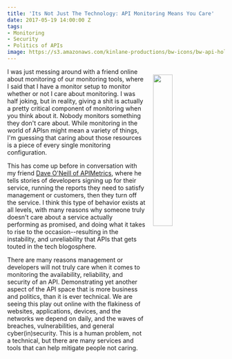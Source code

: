 ```yaml
---
title: 'Its Not Just The Technology: API Monitoring Means You Care'
date: 2017-05-19 14:00:00 Z
tags:
- Monitoring
- Security
- Politics of APIs
image: https://s3.amazonaws.com/kinlane-productions/bw-icons/bw-api-hold.png
---
```


<p><img style="padding: 15px;" src="https://s3.amazonaws.com/kinlane-productions/bw-icons/bw-api-hold.png" align="right" width="30%" /></p>
I was just messing around with a friend online about monitoring of our monitoring tools, where I said that I have a monitor setup to monitor whether or not I care about monitoring. I was half joking, but in reality, giving a shit is actually a pretty critical component of monitoring when you think about it. Nobody monitors something they don't care about. While monitoring in the world of APIsn might mean a variety of things, I'm guessing that caring about those resources is a piece of every single monitoring configuration.

This has come up before in conversation with my friend [Dave O'Neill of APIMetrics](http://apimetrics.io/), where he tells stories of developers signing up for their service, running the reports they need to satisfy management or customers, then they turn off the service. I think this type of behavior exists at all levels, with many reasons why someone truly doesn't care about a service actually performing as promised, and doing what it takes to rise to the occasion--resulting in the instability, and unreliability that APIs that gets touted in the tech blogosphere.

There are many reasons management or developers will not truly care when it comes to monitoring the availability, reliability, and security of an API. Demonstrating yet another aspect of the API space that is more business and politics, than it is ever technical. We are seeing this play out online with the flakiness of websites, applications, devices, and the networks we depend on daily, and the waves of breaches, vulnerabilities, and general cyber(in)security. This is a human problem, not a technical, but there are many services and tools that can help mitigate people not caring.